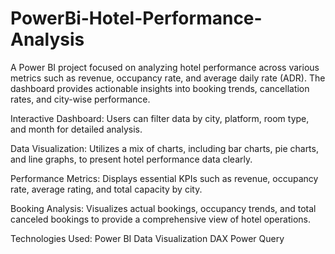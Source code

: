 # PowerBi-Hotel-Performance-Analysis
A Power BI project focused on analyzing hotel performance across various metrics such as revenue, occupancy rate, and average daily rate (ADR). The dashboard provides actionable insights into booking trends, cancellation rates, and city-wise performance.

Interactive Dashboard: Users can filter data by city, platform, room type, and month for detailed analysis.

Data Visualization: Utilizes a mix of charts, including bar charts, pie charts, and line graphs, to present hotel performance data clearly.

Performance Metrics: Displays essential KPIs such as revenue, occupancy rate, average rating, and total capacity by city.

Booking Analysis: Visualizes actual bookings, occupancy trends, and total canceled bookings to provide a comprehensive view of hotel operations.


Technologies Used:
Power BI
Data Visualization
DAX
Power Query
